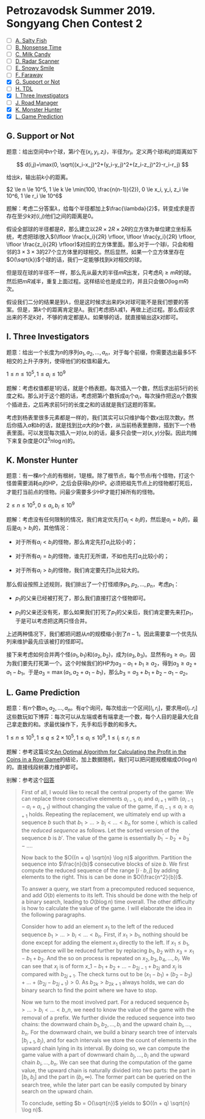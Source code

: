 # Petrozavodsk Summer 2019. Songyang Chen Contest 2

+ [ ] [A. Salty Fish](https://official.contest.yandex.ru/ptz-summer-2019/contest/13458/problems/A1/)
+ [ ] [B. Nonsense Time](https://official.contest.yandex.ru/ptz-summer-2019/contest/13458/problems/B1/)
+ [ ] [C. Milk Candy](https://official.contest.yandex.ru/ptz-summer-2019/contest/13458/problems/C1/)
+ [ ] [D. Radar Scanner](https://official.contest.yandex.ru/ptz-summer-2019/contest/13458/problems/D1/)
+ [ ] [E. Snowy Smile](https://official.contest.yandex.ru/ptz-summer-2019/contest/13458/problems/E1/)
+ [ ] [F. Faraway](https://official.contest.yandex.ru/ptz-summer-2019/contest/13458/problems/F1/)
+ [x] [G. Support or Not](https://official.contest.yandex.ru/ptz-summer-2019/contest/13458/problems/G1/)
+ [ ] [H. TDL](https://official.contest.yandex.ru/ptz-summer-2019/contest/13458/problems/H1/)
+ [x] [I. Three Investigators](https://official.contest.yandex.ru/ptz-summer-2019/contest/13458/problems/I1/)
+ [ ] [J. Road Manager](https://official.contest.yandex.ru/ptz-summer-2019/contest/13458/problems/J1/)
+ [x] [K. Monster Hunter](https://official.contest.yandex.ru/ptz-summer-2019/contest/13458/problems/K1/)
+ [x] [L. Game Prediction](https://official.contest.yandex.ru/ptz-summer-2019/contest/13458/problems/L1/)

## G. Support or Not

题意：给出空间中$n$个球，第$i$个在$(x_i,y_i,z_i)$，半径为$r_i$。定义两个球$i$和$j$的距离如下

$$
d(i,j)=\max(0, \sqrt{(x_i-x_j)^2+(y_i-y_j)^2+(z_i-z_j)^2}-r_i-r_j)
$$

给出$k$，输出前$k$小的距离。

$2 \le n \le 10^5, 1 \le k \le \min(100, \frac{n(n-1)}{2}), 0 \le x_i, y_i, z_i \le 10^6, 1 \le r_i \le 10^6$

题解：考虑二分答案$\lambda$，给每个半径都加上$\frac{\lambda}{2}$，转变成求是否存在至少$k$对$(i,j)$他们之间的距离是$0$。

假设全部球的半径都是$R$，那么建立以$2R \times 2R \times 2R$的立方体为单位建立坐标系统，考虑把球$i$放入$(\lfloor \frac{x_i}{2R} \rfloor, \lfloor \frac{y_i}{2R} \rfloor, \lfloor \frac{z_i}{2R} \rfloor)$对应的立方体里面。那么对于一个球$i$，只会和相邻的$3 \times 3 \times 3$的$27$个立方体里的球相交。然后显然，如果一个立方体里存在$O(\sqrt{k})$个球的话，我们一定能够找到$k$对相交的球。

但是现在球的半径不一样，那么先从最大的半径$mR$出发，只考虑$R_i \ge mR$的球。然后把$mR$减半，重复上面过程。这样结论也是成立的，并且只会做$O(\log mR)$次。

假设我们二分的结果是到$\lambda$，但是这时候求出来的$k$对球可能不是我们想要的答案。但是，第$k$个的距离肯定是$\lambda$。我们考虑把$\lambda$减$1$，再做上述过程。那么假设求出来的不足$k$对，不够的肯定都是$\lambda$。如果够的话，就直接输出这$k$对即可。

## I. Three Investigators

题意：给出一个长度为$n$的序列$a_1,a_2,\dots,a_n$，对于每个前缀，你需要选出最多$5$不相交的上升子序列，使得他们的权值和最大。

$1 \le n \le 10^5, 1 \le a_i \le 10^9$

题解：考虑权值都是$1$的话，就是个杨表题。每次插入一个数，然后求出前$5$行的长度之和。那么对于这个题的话，考虑把第$i$个数拆成$a_i$个$a_i$，每次操作把这$a_i$个数挨个插进去，之后再求前$5$行的长度之和的话就是我们这题的答案。

考虑到杨表里很多元素都是一样的，我们其实可以只维护每个数$x$出现次数$y$。然后你插入$a$和$b$的话，就是找到比$a$大的$b$个数，从当前杨表里删除，插到下一个杨表里面。可以发现每次插入一对$(a,b)$的话，最多只会使一对$(x,y)$分裂。因此均摊下来复杂度是$O(2^5 n \log n)$的。

## K. Monster Hunter

题意：有一棵$n$个点的有根树，$1$是根。除了根节点，每个节点$i$有个怪物，打这个怪兽需要消耗$a_i$的HP，之后会获得$b_i$的HP。必须把祖先节点上的怪物都打死后，才能打当前点的怪物。问最少需要多少HP才能打掉所有的怪物。

$2 \le n \le 10^5, 0 \le a_i, b_i \le 10^9$

题解：考虑没有任何限制的情况，我们肯定优先打$a_i < b_i$的，然后是$a_i = b_i$的，最后是$a_i > b_i$的，其他情况：

+ 对于所有$a_i < b_i$的怪物，那么肯定先打$a_i$比较小的；

+ 对于所有$a_i=b_i$的怪物，谁先打无所谓，不如也先打$a_i$比较小的；

+ 对于所有$a_i > b_i$的怪物，我们肯定要先打$b_i$比较大的。

那么假设按照上述规则，我们排出了一个打怪顺序$p_1,p_2,\dots,p_n$，考虑$p_1$：

+ $p_1$的父亲已经被打死了，那么我们直接打这个怪物即可。

+ $p_1$的父亲还没有死，那么如果我们打死了$p_1$的父亲后，我们肯定要先来打$p_1$，于是可以考虑把这两只怪合并。

上述两种情况下，我们都把问题从$n$的规模缩小到了$n-1$。因此需要拿一个优先队列来维护最先应该被打的怪即可。

接下来考虑如何合并两个怪$(a_1,b_1)$和$(a_2,b_2)$，成为$(a_3,b_3)$。显然有$a_3 \ge a_1$，因为我们要先打死第一个。这个时候我们的HP为$a_3-a_1+b_1 \ge a_2$，得到$a_3 \ge a_2+a_1-b_1$。于是$a_3=\max(a_1,a_2+a_1-b_1)$，那么$b_3=a_3+b_1+b_2-a_1-a_2$。

## L. Game Prediction

题意：有$n$个数$a_1,a_2,\dots,a_n$。有$q$个询问，每次给出一个区间$[l_i,r_i]$，要求用$a[l_i..r_i]$这些数玩如下博弈：每次可以从左端或者有端拿走一个数，每个人目的是最大化自己拿走数的和。求最优操作下，先手和后手数的和多大。

$1 \le n \le 10^5, 1 \le q \le 2 \times 10^5, 1 \le a_i \le 10^9, 1 \le l_i \le r_i \le n$

题解：参考这篇论文[An Optimal Algorithm for Calculating the Profit in the Coins in a Row Game](https://www.mimuw.edu.pl/~idziaszek/termity)的结论，加上数据随机，我们可以把问题规模缩成$O(\log n)$的。直接线段树暴力维护即可。

别解：参考这个[回答](https://forum.icpc.camp/d/30-petrozavodsk-summer-2019-day-1-l-game-prediction)

> First of all, I would like to recall the central property of the game: We can replace three consecutive elements $a_{i - 1}$, $a_i$ and $a_{i + 1}$ with $(a_{i - 1} - a_{i} + a_{i + 1})$ without changing the value of the game, if $a_{i - 1} \leq a_i \geq a_{i + 1}$ holds. Repeating the replacement, we ultimately end up with a sequence $b$ such that $b_1 > \dots > b_i < \dots < b_n$ for some $i$, which is called the *reduced sequence* as follows.  Let the sorted version of the sequence $b$ is $b'$. The value of the game is essentially $b^\prime_1 - b^\prime_2 + b^\prime_3 - \dots$.
> 
> Now back to the $O((n + q) \sqrt{n} \log n)$ algorithm. Partition the sequence into $\frac{n}{b}$ consecutive blocks of size $b$. We first compute the reduced sequence of the range $[i \cdot b, j]$ by adding elements to the right. This is can be done in $O(\frac{n^2}{b})$.
> 
> To answer a query, we start from a precomputed reduced sequence, and add $O(b)$ elements to its left. This should be done with the help of a binary search, leading to $O(b \log n)$ time overall. The other difficulty is how to calculate the value of the game. I will elaborate the idea in the following paragraphs.
> 
> Consider how to add an element $x_1$ to the left of the reduced sequence $b_1 > \dots > b_i < \dots < b_n$. First, if $x_1 > b_1$, nothing should be done except for adding the element $x_1$ directly to the left. If $x_1 \leq b_1$, the sequence will be reduced further by replacing $b_1$, $b_2$ with $x_3 = x_1 - b_1 + b_2$. And the so on process is repeated on $x_2, b_3, b_4, \dots, b_i$. We can see that $x_j$ is of form $x\_1 - b_1 + b_2 + \dots - b_{2j - 1} + b_{2j}$ and $x_j$ is compared with $b_{2j + 1}$. The check turns out to be $(x_1 - b_1) + (b_2 - b_3) + \dots + (b_{2j} - b_{2j + 1}) > 0$. As $b_{2k} > b_{2k + 1}$ always holds, we can do binary search to find the point where we have to stop. 
> 
> Now we turn to the most involved part. For a reduced sequence $b_1 > \dots > b_i < \dots < b\_n$, we need to know the value of the game with the removal of a prefix. We further divide the reduced sequence into two chains: the downward chain $b_1, b_2, \dots, b_i$ and the upward chain $b_i, \dots, b_n$. For the downward chain, we build a binary search tree of intervals $[b_{j + 1}, b_j)$, and for each intervals we store the count of elements in the upward chain lying in its interval. By doing so, we can compute the game value with a part of downward chain $b_j, \dots, b_i$ and the upward chain $b_i, \dots, b_n$. We can see that during the computation of the game value, the upward chain is naturally divided into two parts: the part in $[b_i, b_j]$ and the part in $(b_j, \infty)$. The former part can be queried on the search tree, while the later part can be easily computed by binary search on the upward chain.
> 
> To conclude, setting $b = O(\sqrt{n})$ yields to $O((n + q) \sqrt{n} \log n)$.
